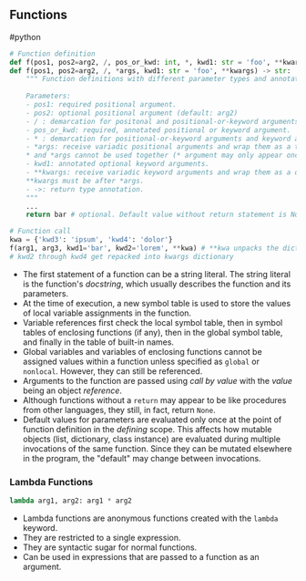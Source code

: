 ## Functions
#python 

```python
# Function definition
def f(pos1, pos2=arg2, /, pos_or_kwd: int, *, kwd1: str = 'foo', **kwargs) -> str:
def f(pos1, pos2=arg2, /, *args, kwd1: str = 'foo', **kwargs) -> str:
	""" Function definitions with different parameter types and annotation.
	
	Parameters:
	- pos1: required positional argument.
	- pos2: optional positional argument (default: arg2)
	- / : demarcation for positonal and positional-or-keyword arguments.
	- pos_or_kwd: required, annotated positional or keyword argument.
	- * : demarcation for positional-or-keyword arguments and keyword arguments.
	- *args: receive variadic positional arguments and wrap them as a tuple.
	* and *args cannot be used together (* argument may only appear once)
	- kwd1: annotated optional keyword arguments.
	- **kwargs: receive variadic keyword arguments and wrap them as a dictionary.
	**kwargs must be after *args.
	- ->: return type annotation.
	"""
	...
	return bar # optional. Default value without return statement is None.

# Function call
kwa = {'kwd3': 'ipsum', 'kwd4': 'dolor'}
f(arg1, arg3, kwd1='bar', kwd2='lorem', **kwa) # **kwa unpacks the dictionary
# kwd2 through kwd4 get repacked into kwargs dictionary
```

- The first statement of a function can be a string literal. The string literal is the function's *docstring*, which usually describes the function and its parameters.
- At the time of execution, a new symbol table is used to store the values of local variable assignments in the function. 
- Variable references first check the local symbol table, then in symbol tables of enclosing functions (if any), then in the global symbol table, and finally in the table of built-in names.
- Global variables and variables of enclosing functions cannot be assigned values within a function unless specified as `global` or `nonlocal`. However, they can still be referenced.
- Arguments to the function are passed using *call by value* with the *value* being an object *reference*.
- Although functions without a `return` may appear to be like procedures from other languages, they still, in fact, return `None`.
- Default values for parameters are evaluated only once at the point of function definition in the *defining* scope. This affects how mutable objects (list, dictionary, class instance) are evaluated during multiple invocations of the same function. Since they can be mutated elsewhere in the program, the "default" may change between invocations.

### Lambda Functions
```python
lambda arg1, arg2: arg1 * arg2
```
* Lambda functions are anonymous functions created with the `lambda` keyword.
* They are restricted to a single expression.
* They are syntactic sugar for normal functions.
* Can be used in expressions that are passed to a function as an argument.
